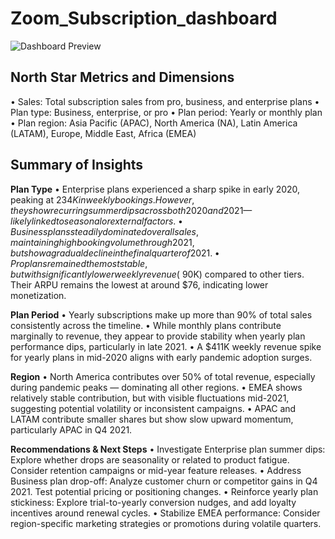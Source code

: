 # Zoom_Subscription_dashboard

![Dashboard Preview](https://user-images.githubusercontent.com/Zoom_dashboard.png)

## __North Star Metrics and Dimensions__
• Sales: Total subscription sales from pro, business, and enterprise plans
• Plan type: Business, enterprise, or pro
• Plan period: Yearly or monthly plan
• Plan region: Asia Pacific (APAC), North America (NA), Latin America (LATAM), Europe, Middle East, Africa (EMEA)

## __Summary of Insights__

__Plan Type__
• Enterprise plans experienced a sharp spike in early 2020, peaking at $234K in weekly bookings. However, they show recurring summer dips across both 2020 and 2021 — likely linked to seasonal or external factors.
• Business plans steadily dominated overall sales, maintaining high booking volume through 2021, but show a gradual decline in the final quarter of 2021.
• Pro plans remained the most stable, but with significantly lower weekly revenue (~$90K) compared to other tiers. Their ARPU remains the lowest at around $76, indicating lower monetization.

__Plan Period__
• Yearly subscriptions make up more than 90% of total sales consistently across the timeline.
• While monthly plans contribute marginally to revenue, they appear to provide stability when yearly plan performance dips, particularly in late 2021.
• A $411K weekly revenue spike for yearly plans in mid-2020 aligns with early pandemic adoption surges.

__Region__
• North America contributes over 50% of total revenue, especially during pandemic peaks — dominating all other regions.
• EMEA shows relatively stable contribution, but with visible fluctuations mid-2021, suggesting potential volatility or inconsistent campaigns.
• APAC and LATAM contribute smaller shares but show slow upward momentum, particularly APAC in Q4 2021.

__Recommendations & Next Steps__
• Investigate Enterprise plan summer dips: Explore whether drops are seasonality or related to product fatigue. Consider retention campaigns or mid-year feature releases.
• Address Business plan drop-off: Analyze customer churn or competitor gains in Q4 2021. Test potential pricing or positioning changes.
• Reinforce yearly plan stickiness: Explore trial-to-yearly conversion nudges, and add loyalty incentives around renewal cycles.
• Stabilize EMEA performance: Consider region-specific marketing strategies or promotions during volatile quarters.

